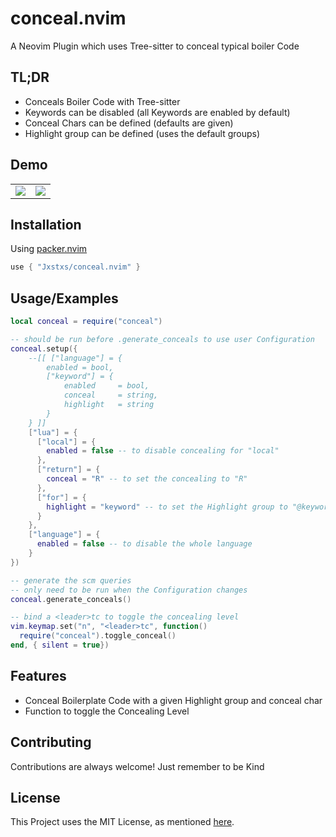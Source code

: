 # conceal.nvim

A Neovim Plugin which uses Tree-sitter to conceal typical boiler Code

## TL;DR

* Conceals Boiler Code with Tree-sitter
* Keywords can be disabled (all Keywords are enabled by default)
* Conceal Chars can be defined (defaults are given)
* Highlight group can be defined (uses the default groups)

## Demo

<table>
  <tr>
    <td>
      <img src="https://user-images.githubusercontent.com/29977579/198855339-dead15ef-e9cb-482c-a436-165e33016da4.png" \>
    </td>
    <td>
      <img src="https://user-images.githubusercontent.com/29977579/198855340-0c953c6a-45db-4ff6-bb4b-49a8bb0b9a35.png" \>
    </td>
  </tr>
</table>

## Installation

Using [packer.nvim](https://github.com/wbthomason/packer.nvim)

```lua
use { "Jxstxs/conceal.nvim" }
```

## Usage/Examples

```lua
local conceal = require("conceal")

-- should be run before .generate_conceals to use user Configuration
conceal.setup({
    --[[ ["language"] = {
        enabled = bool,
        ["keyword"] = {
            enabled     = bool,
            conceal     = string,
            highlight   = string
        }
    } ]]
    ["lua"] = {
      ["local"] = {
        enabled = false -- to disable concealing for "local"
      },
      ["return"] = {
        conceal = "R" -- to set the concealing to "R"
      },
      ["for"] = {
        highlight = "keyword" -- to set the Highlight group to "@keyword"
      }
    },
    ["language"] = {
      enabled = false -- to disable the whole language
    }
})

-- generate the scm queries
-- only need to be run when the Configuration changes
conceal.generate_conceals()

-- bind a <leader>tc to toggle the concealing level
vim.keymap.set("n", "<leader>tc", function()
  require("conceal").toggle_conceal()
end, { silent = true})
```

## Features

- Conceal Boilerplate Code with a given Highlight group and conceal char
- Function to toggle the Concealing Level

<!-- ## Changelog -->

## Contributing

Contributions are always welcome! Just remember to be Kind

## License

This Project uses the MIT License, as mentioned [here](./LICENSE).
